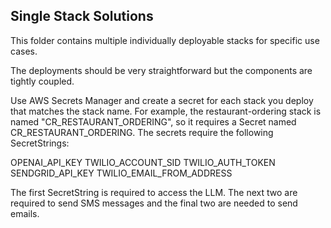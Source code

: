 ## Single Stack Solutions

This folder contains multiple individually deployable stacks for specific use cases. 

The deployments should be very straightforward but the components are tightly coupled.

Use AWS Secrets Manager and create a secret for each stack you deploy that matches the stack name. For example, the restaurant-ordering stack is named "CR_RESTAURANT_ORDERING", so it requires a Secret named CR_RESTAURANT_ORDERING. The secrets require the following SecretStrings:

OPENAI_API_KEY
TWILIO_ACCOUNT_SID
TWILIO_AUTH_TOKEN
SENDGRID_API_KEY
TWILIO_EMAIL_FROM_ADDRESS

The first SecretString is required to access the LLM. The next two are required to send SMS messages and the final two are needed to send emails.